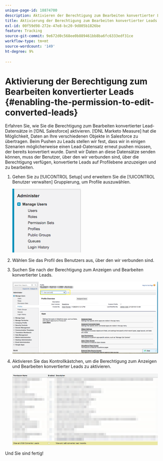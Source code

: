 ```yaml
---
unique-page-id: 18874700
description: Aktivieren der Berechtigung zum Bearbeiten konvertierter Leads - [!DNL Marketo Measure]
title: Aktivierung der Berechtigung zum Bearbeiten konvertierter Leads
exl-id: 00f59d98-272e-47e8-bc20-9d805b1826be
feature: Tracking
source-git-commit: 9e672d0c568ee0b889461bb8ba6fc6333edf31ce
workflow-type: tm+mt
source-wordcount: '149'
ht-degree: 9%

---
```


# Aktivierung der Berechtigung zum Bearbeiten konvertierter Leads {#enabling-the-permission-to-edit-converted-leads}

Erfahren Sie, wie Sie die Berechtigung zum Bearbeiten konvertierter Lead-Datensätze in [!DNL Salesforce] aktivieren. [!DNL Marketo Measure] hat die Möglichkeit, Daten an Ihre verschiedenen Objekte in Salesforce zu übertragen. Beim Pushen zu Leads stellen wir fest, dass wir in einigen Szenarien möglicherweise einen Lead-Datensatz erneut pushen müssen, der bereits konvertiert wurde. Damit wir Daten an diese Datensätze senden können, muss der Benutzer, über den wir verbunden sind, über die Berechtigung verfügen, konvertierte Leads auf Profilebene anzuzeigen und zu bearbeiten.

1. Gehen Sie zu [!UICONTROL Setup] und erweitern Sie die [!UICONTROL Benutzer verwalten] Gruppierung, um Profile auszuwählen.

   ![](assets/1-2.png)

1. Wählen Sie das Profil des Benutzers aus, über den wir verbunden sind.

1. Suchen Sie nach der Berechtigung zum Anzeigen und Bearbeiten konvertierter Leads.

   ![](assets/2-1.png)

1. Aktivieren Sie das Kontrollkästchen, um die Berechtigung zum Anzeigen und Bearbeiten konvertierter Leads zu aktivieren.

   ![](assets/3-1.png)

Und Sie sind fertig!
